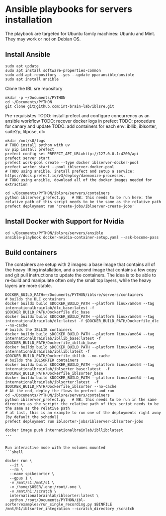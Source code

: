 # Ansible playbooks for servers installation

The playbook are targeted for Ubuntu family machines: Ubuntu and Mint. They may work or not on Debian OS.

## Install Ansible

```shell
sudo apt update
sudo apt install software-properties-common
sudo add-apt-repository --yes --update ppa:ansible/ansible
sudo apt install ansible
``` 

Clone the IBL sre repository 
```shell
mkdir -p ~/Documents/PYTHON
cd ~/Documents/PYTHON
git clone git@github.com:int-brain-lab/iblsre.git
```


Pre-requisistes
TODO: install prefect and configure concurrency as an ansible workflow
TODO: recover docker logs in prefect 
TODO: procedure for canary and update
TODO: add containers for each env: ibllib, iblsorter, suite2p, litpose, dlc

```shell
mkdir /mnt/s0/logs
# TODO install python with uv
uv pip install prefect
prefect config set PREFECT_API_URL=http://127.0.0.1:4200/api
prefect server start
prefect work-pool create --type docker iblserver-docker-pool
prefect worker start --pool iblserver-docker-pool
# TODO using ansible, install prefect and setup a service: https://docs.prefect.io/v3/deploy/daemonize-processes, 
# TODO using ansible, download all of the docker images needed for extraction

cd ~/Documents/PYTHON/iblsre/servers/containers
python iblserver_prefect.py   # NB: this needs to be run here: the relative path of this script needs to be the same as the relative path
prefect deployment run 'create-jobs/iblserver-create-jobs'
```


## Install Docker with Support for Nvidia

```shell
cd ~/Documents/PYTHON/iblsre/servers/ansible
ansible-playbook docker-nvidia-container-setup.yaml --ask-become-pass
```


## Build containers
The containers are setup with 2 images: a base image that contains all of the heavy lifting installation, and a second image that contains a few copy and git pull instructions to update the containers.
The idea is to be able to re-build and manipulate often only the small top layers, while the heavy layers are more stable.

```shell
DOCKER_BUILD_PATH=~/Documents/PYTHON/iblsre/servers/containers
# builds the DLC containers
docker buildx build $DOCKER_BUILD_PATH --platform linux/amd64 --tag internationalbrainlab/dlc_base:latest -f $DOCKER_BUILD_PATH/Dockerfile_dlc_base
docker buildx build $DOCKER_BUILD_PATH --platform linux/amd64 --tag internationalbrainlab/dlc:latest -f $DOCKER_BUILD_PATH/Dockerfile_dlc --no-cache
# builds the IBLLIB containers
docker buildx build $DOCKER_BUILD_PATH --platform linux/amd64 --tag internationalbrainlab/ibllib_base:latest -f $DOCKER_BUILD_PATH/Dockerfile_ibllib_base
docker buildx build $DOCKER_BUILD_PATH --platform linux/amd64 --tag internationalbrainlab/ibllib:latest -f $DOCKER_BUILD_PATH/Dockerfile_ibllib --no-cache
# builds the IBLSORTER containers
docker buildx build $DOCKER_BUILD_PATH --platform linux/amd64 --tag internationalbrainlab/iblsorter_base:latest  -f $DOCKER_BUILD_PATH/Dockerfile_iblsorter_base
docker buildx build $DOCKER_BUILD_PATH --platform linux/amd64 --tag internationalbrainlab/iblsorter:latest  -f $DOCKER_BUILD_PATH/Dockerfile_iblsorter --no-cache
# At the end, deploy the flows to prefect and run
cd ~/Documents/PYTHON/iblsre/servers/containers
python iblserver_prefect.py   # NB: this needs to be run in the same directory as the script: the relative path of this script needs to be the same as the relative path
# at last, this is an example to run one of the deployments right away (by default the schedul)
prefect deployment run iblsorter-jobs/iblserver-iblsorter-jobs
```

```shell
docker image push internationalbrainlab/ibllib:latest
...


Run interactive mode with the volumes mounted
```shell

docker run \
  --it \
  --rm \
  --name spikesorter \
  --gpus 1 \
  -v /mnt/s1:/mnt/s1 \
  -v /home/$USER/.one:/root/.one \
  -v /mnt/h1:/scratch \
  internationalbrainlab/iblsorter:latest \
  python /root/Documents/PYTHON/ibl-sorter/examples/run_single_recording.py $BINFILE  /mnt/h1/iblsorter_integration --scratch_directory /scratch
```